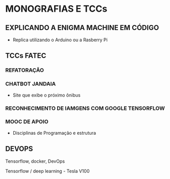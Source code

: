 # **MONOGRAFIAS E TCCs**

## **EXPLICANDO A ENIGMA MACHINE EM CÓDIGO**

- Replica utilizando o Arduino ou a Rasberry Pi

## **TCCs FATEC**

### **REFATORAÇÃO**

### **CHATBOT JANDAIA**

- Site que exibe o próximo ônibus

### **RECONHECIMENTO DE IAMGENS COM GOOGLE TENSORFLOW**

### **MOOC DE APOIO**

- Disciplinas de Programação e estrutura

## **DEVOPS**

Tensorflow, docker, DevOps

Tensorflow / deep learning - Tesla V100